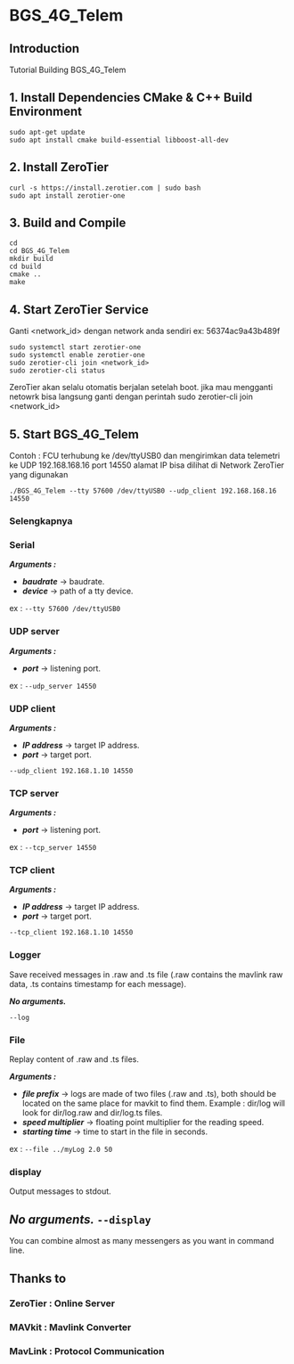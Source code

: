 # BGS_4G_Telem

## Introduction
Tutorial Building BGS_4G_Telem

## 1. Install Dependencies CMake & C++ Build Environment

```Shell
sudo apt-get update
sudo apt install cmake build-essential libboost-all-dev
```
## 2. Install ZeroTier

```Shell
curl -s https://install.zerotier.com | sudo bash
sudo apt install zerotier-one
```

## 3. Build and Compile
```shell
cd
cd BGS_4G_Telem
mkdir build
cd build
cmake ..
make
```
## 4. Start ZeroTier Service
Ganti <network_id> dengan network anda sendiri ex: 56374ac9a43b489f
```shell
sudo systemctl start zerotier-one
sudo systemctl enable zerotier-one
sudo zerotier-cli join <network_id>
sudo zerotier-cli status
```
ZeroTier akan selalu otomatis berjalan setelah boot. jika mau mengganti netowrk bisa langsung ganti dengan perintah sudo zerotier-cli join <network_id>

## 5. Start BGS_4G_Telem
Contoh : FCU terhubung ke /dev/ttyUSB0 dan mengirimkan data telemetri ke UDP 192.168.168.16 port 14550 
alamat IP bisa dilihat di Network ZeroTier yang digunakan 
```Shell
./BGS_4G_Telem --tty 57600 /dev/ttyUSB0 --udp_client 192.168.168.16 14550
```
### Selengkapnya

### Serial
***Arguments :***
* ***baudrate*** -> baudrate.
* ***device*** -> path of a tty device.

ex : `--tty 57600 /dev/ttyUSB0`

### UDP server
***Arguments :***
* ***port*** -> listening port.

ex : `--udp_server 14550`

### UDP client
***Arguments :***
* ***IP address*** -> target IP address.
* ***port*** -> target port.

`--udp_client 192.168.1.10 14550`

### TCP server
***Arguments :***
* ***port*** -> listening port.

ex : `--tcp_server 14550`

### TCP client
***Arguments :***
* ***IP address*** -> target IP address.
* ***port*** -> target port.

`--tcp_client 192.168.1.10 14550`

### Logger
Save received messages in .raw and .ts file (.raw contains the mavlink raw data, .ts contains timestamp for each message).

***No arguments.***

`--log`

### File
Replay content of .raw and .ts files.

***Arguments :***
* ***file prefix*** -> logs are made of two files (.raw and .ts), both should be located on the same place for mavkit to find them. Example : dir/log will look for dir/log.raw and dir/log.ts files.
* ***speed multiplier*** -> floating point multiplier for the reading speed.
* ***starting time*** -> time to start in the file in seconds.

ex : `--file ../myLog 2.0 50`

### display
Output messages to stdout.

***No arguments.***
`--display`
---
You can combine almost as many messengers as you want in command line.

## Thanks to 
### ZeroTier  : Online Server
### MAVkit    : Mavlink Converter
### MavLink   : Protocol Communication


